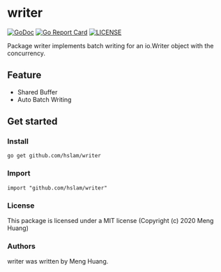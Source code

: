 # writer
[![GoDoc](https://godoc.org/github.com/hslam/writer?status.svg)](https://godoc.org/github.com/hslam/writer)
[![Go Report Card](https://goreportcard.com/badge/github.com/hslam/writer?v=7e100)](https://goreportcard.com/report/github.com/hslam/writer)
[![LICENSE](https://img.shields.io/github/license/hslam/writer.svg?style=flat-square)](https://github.com/hslam/writer/blob/master/LICENSE)

Package writer implements batch writing for an io.Writer object with the concurrency.

## Feature
* Shared Buffer
* Auto Batch Writing

## Get started

### Install
```
go get github.com/hslam/writer
```
### Import
```
import "github.com/hslam/writer"
```

### License
This package is licensed under a MIT license (Copyright (c) 2020 Meng Huang)


### Authors
writer was written by Meng Huang.


